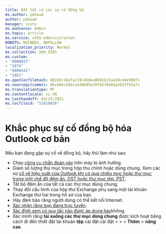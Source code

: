 ```yaml
---
title: Bắt tất cả các sự cố đồng bộ
ms.author: pebaum
author: pebaum
manager: scotv
ms.audience: Admin
ms.topic: article
ms.service: o365-administration
ROBOTS: NOINDEX, NOFOLLOW
localization_priority: Normal
ms.collection: Adm_O365
ms.custom:
- "9000037"
- "1674"
- "9000241"
- "1951"
ms.openlocfilehash: 681bdc16efac19c4b8ea0b91b13aa38cd4e9007c
ms.sourcegitcommit: 8bc60ec34bc1e40685e3976576e04a2623f63a7c
ms.translationtype: MT
ms.contentlocale: vi-VN
ms.lasthandoff: 04/15/2021
ms.locfileid: "51819426"
---
```

# <a name="basic-outlook-sync-troubleshooting"></a>Khắc phục sự cố đồng bộ hóa Outlook cơ bản

Nếu bạn đang gặp sự cố về đồng bộ, hãy thử làm như sau:

- Chạy [công cụ chẩn đoán này](https://aka.ms/sara-outlooksendreceive) trên máy bị ảnh hưởng.
- Giảm số lượng thư mục trong hộp thư chính hoặc dùng chung. Xem các sự [cố về hiệu suất của Outlook khi có quá nhiều mục hoặc thư mục trong một chế độ đệm ẩn. OST hoặc thư mục tệp. PST](https://support.microsoft.com/help/2768656/outlook-performance-issues-when-there-are-too-many-items-or-folders-in).
- Tắt bộ đệm ẩn của tất cả các thư mục dùng chung.
- Thay đổi cấu hình của hộp thư Exchange phụ sang một tài khoản Exchange thứ hai trong hồ sơ của bạn.
- Hãy đảm bảo rằng người dùng có thể kết nối Internet. 
- [Xác nhận rằng bạn đang trực tuyến](https://support.office.com/article/2460e4a8-16c7-47fc-b204-b1549275aac9).
- [Xác định xem có quy tắc nào được áp dụng hay](https://support.office.com/article/C24F5DEA-9465-4DF4-AD17-A50704D66C59)không.
- Xác minh rằng **tải xuống các thư mục dùng chung** được kích hoạt bằng cách đi đến thiết đặt tài khoản **tệp** cài đặt cài đặt  >    >    >  **Thêm**  >  **nâng cao**.
